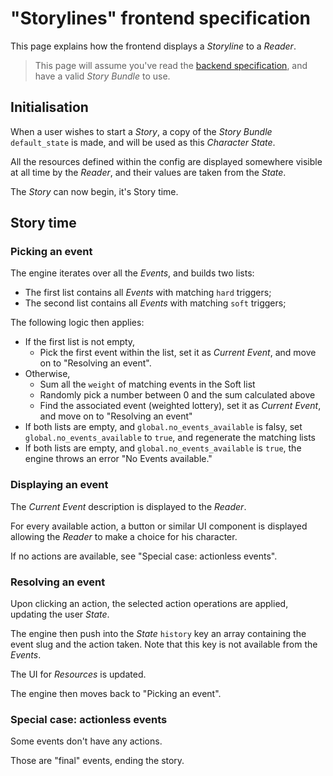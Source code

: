 # "Storylines" frontend specification
This page explains how the frontend displays a *Storyline* to a *Reader*.

> This page will assume you've read the [backend specification](backend.md), and have a valid *Story Bundle* to use.

## Initialisation
When a user wishes to start a *Story*, a copy of the *Story Bundle* `default_state` is made, and will be used as this *Character* *State*.

All the resources defined within the config are displayed somewhere visible at all time by the *Reader*, and their values are taken from the *State*.

The *Story* can now begin, it's Story time.

## Story time
### Picking an event
The engine iterates over all the *Events*, and builds two lists:

* The first list contains all *Events* with matching `hard` triggers;
* The second list contains all *Events* with matching `soft` triggers;

The following logic then applies:

* If the first list is not empty,
    - Pick the first event within the list, set it as *Current Event*, and move on to "Resolving an event".
* Otherwise,
    - Sum all the `weight` of matching events in the Soft list
    - Randomly pick a number between 0 and the sum calculated above
    - Find the associated event (weighted lottery), set it as *Current Event*, and move on to "Resolving an event"
* If both lists are empty, and `global.no_events_available` is falsy, set `global.no_events_available` to `true`, and regenerate the matching lists
* If both lists are empty, and `global.no_events_available` is `true`, the engine throws an error "No Events available."

### Displaying an event
The *Current Event* description is displayed to the *Reader*.

For every available action, a button or similar UI component is displayed allowing the *Reader* to make a choice for his character.

If no actions are available, see "Special case: actionless events".

### Resolving an event
Upon clicking an action, the selected action operations are applied, updating the user *State*.

The engine then push into the *State* `history` key an array containing the event slug and the action taken. Note that this key is not available from the *Events*.

The UI for *Resources* is updated.

The engine then moves back to "Picking an event".

### Special case: actionless events
Some events don't have any actions.

Those are "final" events, ending the story.
